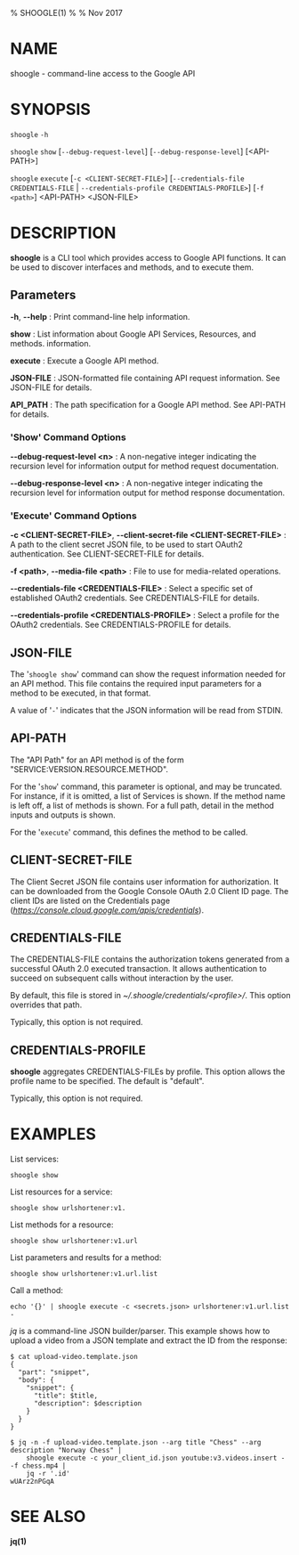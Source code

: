 % SHOOGLE(1)
% 
% Nov 2017

# NAME

shoogle - command-line access to the Google API

# SYNOPSIS

`shoogle` `-h`

`shoogle` `show` [`--debug-request-level`] [`--debug-response-level`] [&lt;API-PATH&gt;]

`shoogle` `execute` [`-c <CLIENT-SECRET-FILE>`] [`--credentials-file CREDENTIALS-FILE` | `--credentials-profile CREDENTIALS-PROFILE>`] [`-f <path>`] &lt;API-PATH&gt; &lt;JSON-FILE&gt;

# DESCRIPTION

**shoogle** is a CLI tool which provides access to Google API functions. It
can be used to discover interfaces and methods, and to execute them.


## Parameters

**-h**, **--help**
:    Print command-line help information.

**show**
:    List information about Google API Services, Resources, and methods. information.

**execute**
:    Execute a Google API method.

**JSON-FILE**
:    JSON-formatted file containing API request information. See JSON-FILE
     for details.

**API_PATH**
:     The path specification for a Google API method. See API-PATH for details.


### 'Show' Command Options
**--debug-request-level &lt;n&gt;**
:    A non-negative integer indicating the recursion level for information output for method request documentation.

**--debug-response-level &lt;n&gt;**
:    A non-negative integer indicating the recursion level for information output for method response documentation.


### 'Execute' Command Options
**-c &lt;CLIENT-SECRET-FILE&gt;**, **--client-secret-file &lt;CLIENT-SECRET-FILE&gt;**
:    A path to the client secret JSON file, to be used to start OAuth2 authentication. See CLIENT-SECRET-FILE for details.

**-f &lt;path&gt;**, **--media-file &lt;path&gt;**
:    File to use for media-related operations.

**--credentials-file &lt;CREDENTIALS-FILE&gt;**
:    Select a specific set of established OAuth2 credentials. See CREDENTIALS-FILE for details.

**--credentials-profile &lt;CREDENTIALS-PROFILE&gt;**
:    Select a profile for the OAuth2 credentials. See CREDENTIALS-PROFILE for details.


## JSON-FILE

The '`shoogle show`' command can show the request information needed for an API method. This file contains the required input parameters for a method to be executed, in that format.

A value of '`-`' indicates that the JSON information will be read from STDIN.

## API-PATH

The "API Path" for an API method is of the form "SERVICE:VERSION.RESOURCE.METHOD". 

For the '`show`' command, this parameter is optional, and may be truncated. For instance, if it is omitted, a list of Services is shown. If the method name is left off, a list of methods is shown. For a full path, detail in the method inputs and outputs is shown.

For the '`execute`' command, this defines the method to be called.

## CLIENT-SECRET-FILE

The Client Secret JSON file contains user information for authorization. It can be downloaded from the Google Console OAuth 2.0 Client ID page. The client IDs are listed on the Credentials page (*https://console.cloud.google.com/apis/credentials*).

## CREDENTIALS-FILE

The CREDENTIALS-FILE contains the authorization tokens generated from a successful OAuth 2.0 executed transaction. It allows authentication to succeed on subsequent calls without interaction by the
user.

By default, this file is stored in *~/.shoogle/credentials/&lt;profile&gt;/*. This option overrides
that path.

Typically, this option is not required.

## CREDENTIALS-PROFILE

**shoogle** aggregates CREDENTIALS-FILEs by profile. This option allows the profile name to be 
specified. The default is "default".

Typically, this option is not required.

# EXAMPLES

List services:

    shoogle show

List resources for a service:

    shoogle show urlshortener:v1.

List methods for a resource:

    shoogle show urlshortener:v1.url

List parameters and results for a method:

    shoogle show urlshortener:v1.url.list

Call a method:

    echo '{}' | shoogle execute -c <secrets.json> urlshortener:v1.url.list -

*jq* is a command-line JSON builder/parser. This example shows how to upload a video from a JSON template and extract the ID from the response:


```shell
$ cat upload-video.template.json
{
  "part": "snippet",
  "body": {
    "snippet": {
      "title": $title,
      "description": $description
    }
  }
}
```

```shell
$ jq -n -f upload-video.template.json --arg title "Chess" --arg description "Norway Chess" |
    shoogle execute -c your_client_id.json youtube:v3.videos.insert - -f chess.mp4 |
    jq -r '.id'
wUArz2nPGqA
```

# SEE ALSO

**jq(1)**

